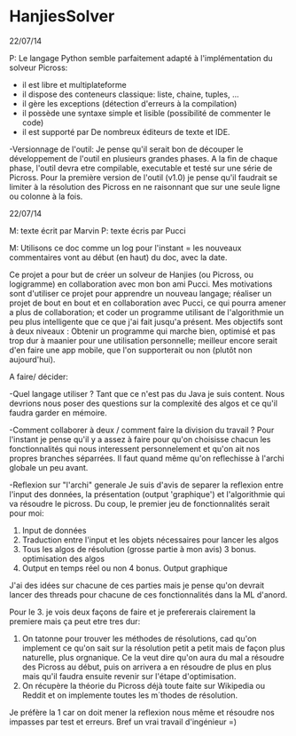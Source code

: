 HanjiesSolver
=============
22/07/14

P: Le langage Python semble parfaitement adapté à l'implémentation du solveur Picross:
- il est libre et multiplateforme
- il dispose des conteneurs classique: liste, chaine, tuples, ...
- il gère les exceptions (détection d'erreurs à la compilation)
- il possède une syntaxe simple et lisible (possibilité de commenter le code)
- il est supporté par De nombreux éditeurs de texte et IDE.

-Versionnage de l'outil:
Je pense qu'il serait bon de découper le développement de l'outil en plusieurs grandes phases. A la fin de chaque phase, l'outil devra etre compilable, executable et testé sur une série de Picross.
Pour la première version de l'outil (v1.0) je pense qu'il faudrait se limiter à la résolution des Picross en ne raisonnant que sur une seule ligne ou colonne à la fois.

22/07/14

M: texte écrit par Marvin
P: texte écris par Pucci

M: Utilisons ce doc comme un log pour l'instant = les nouveaux commentaires vont au début (en haut) du doc, avec la date.

Ce projet a pour but de créer un solveur de Hanjies (ou Picross, ou logigramme) en collaboration avec mon bon ami Pucci.
Mes motivations sont d'utiliser ce projet pour apprendre un nouveau langage; réaliser un projet de bout en bout et en collaboration avec Pucci, ce qui pourra amener a plus de collaboration; et coder un programme utilisant de l'algorithmie un peu plus intelligente que ce que j'ai fait jusqu'a présent.
Mes objectifs sont à deux niveaux : Obtenir un programme qui marche bien, optimisé et pas trop dur à maanier pour une utilisation personnelle; meilleur encore serait d'en faire une app mobile, que l'on supporterait ou non (plutôt non aujourd'hui).

A faire/ décider:

-Quel langage utiliser ? 
Tant que ce n'est pas du Java je suis content. Nous devrions nous poser des questions sur la complexité des algos et ce qu'il faudra garder en mémoire.

-Comment collaborer à deux / comment faire la division du travail ?
Pour l'instant je pense qu'il y a assez à faire pour qu'on choisisse chacun les fonctionnalités qui nous interessent personnelement et qu'on ait nos propres branches séparrées. Il faut quand même qu'on reflechisse à l'archi globale un peu avant.

-Reflexion sur "l'archi" generale
Je suis d'avis de separer la reflexion entre l'input des données, la présentation (output 'graphique') et l'algorithmie qui va résoudre le picross.
Du coup, le premier jeu de fonctionnalités serait pour moi:
1. Input de données 
2. Traduction entre l'input et les objets nécessaires pour lancer les algos
3. Tous les algos de résolution (grosse partie à mon avis)
3 bonus. optimisation des algos
4. Output en temps réel ou non
4 bonus. Output graphique

J'ai des idées sur chacune de ces parties mais je pense qu'on devrait lancer des threads pour chacune de ces fonctionnalités dans la ML d'anord.

Pour le 3. je vois deux façons de faire et je prefererais clairement la premiere mais ça peut etre tres dur:
1. On tatonne pour trouver les méthodes de résolutions, cad qu'on implement ce qu'on sait sur la résolution petit a petit mais de façon plus naturelle, plus orgnanique. Ce la veut dire qu'on aura du mal a résoudre des Picross au début, puis on arrivera a en résoudre de plus en plus mais qu'il faudra ensuite revenir sur l'étape d'optimisation.
2. On récupère la théorie du Picross déjà toute faite sur Wikipedia ou Reddit et on implemente toutes les m´thodes de résolution.

Je préfère la 1 car on doit mener la reflexion nous même et résoudre nos impasses par test et erreurs. Bref un vrai travail d'ingénieur =)
